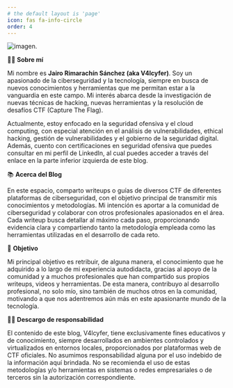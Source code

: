 ```yaml
---
# the default layout is 'page'
icon: fas fa-info-circle
order: 4
---
```

![imagen.](https://camo.githubusercontent.com/8c2a3171822f9af7e4d78096c673be8016b9282fb0df7ce43d3ff283d6ec9683/68747470733a2f2f696d6775722e636f6d2f6d7253676d71322e706e67 "user and password")

🥷🏻 **Sobre mí**

Mi nombre es **Jairo Rimarachín Sánchez (aka V4lcyfer)**. Soy un apasionado de la ciberseguridad y la tecnología, siempre en busca de nuevos conocimientos y herramientas que me permitan estar a la vanguardia en este campo. Mi interés abarca desde la investigación de nuevas técnicas de hacking, nuevas herramientas y la resolución de desafíos CTF (Capture The Flag).

Actualmente, estoy enfocado en la seguridad ofensiva y el cloud computing, con especial atención en el análisis de vulnerabilidades, ethical hacking, gestión de vulnerabilidades y el gobierno de la seguridad digital. Además, cuento con certificaciones en seguridad ofensiva que puedes consultar en mi perfil de LinkedIn, al cual puedes acceder a través del enlace en la parte inferior izquierda de este blog.

📚 **Acerca del Blog**

En este espacio, comparto writeups o guías de diversos CTF de diferentes plataformas de ciberseguridad, con el objetivo principal de transmitir mis conocimientos y metodologías. Mi intención es aportar a la comunidad de ciberseguridad y colaborar con otros profesionales apasionados en el área. Cada writeup busca detallar al máximo cada paso, proporcionando evidencia clara y compartiendo tanto la metodología empleada como las herramientas utilizadas en el desarrollo de cada reto.

 🎯 **Objetivo**

Mi principal objetivo es retribuir, de alguna manera, el conocimiento que he adquirido a lo largo de mi experiencia autodidacta, gracias al apoyo de la comunidad y a muchos profesionales que han compartido sus propios writeups, videos y herramientas. De esta manera, contribuyo al desarrollo profesional, no solo mío, sino también de muchos otros en la comunidad, motivando a que nos adentremos aún más en este apasionante mundo de la tecnología.

☝🏻 **Descargo de responsabilidad**

El contenido de este blog, V4lcyfer, tiene exclusivamente fines educativos y de conocimiento, siempre desarrollados en ambientes controlados y virtualizados en entornos locales, proporcionados por plataformas web de CTF oficiales. No asumimos responsabilidad alguna por el uso indebido de la información aquí brindada. No se recomienda el uso de estas metodologías y/o herramientas en sistemas o redes empresariales o de terceros sin la autorización correspondiente.